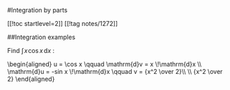 #Integration by parts

[[!toc startlevel=2]]
[[!tag notes/1272]]

##Integration examples

Find
$\int \! x \! \cos x \, \mathrm{d} x$
:

\begin{aligned}
u = \cos x \qquad \mathrm{d}v = x \\!\mathrm{d}x \\\\
\mathrm{d}u = \-sin x \\!\mathrm{d}x \qquad v = {x^2 \over 2}\\\\
\\\\
{x^2 \over 2}
\end{aligned}
